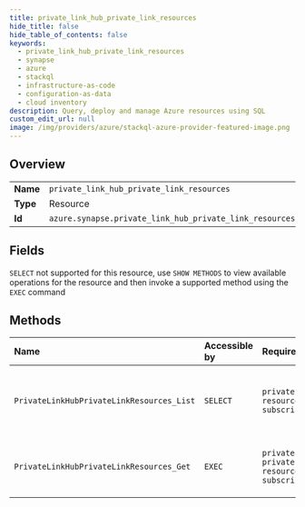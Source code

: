 ```yaml
---
title: private_link_hub_private_link_resources
hide_title: false
hide_table_of_contents: false
keywords:
  - private_link_hub_private_link_resources
  - synapse
  - azure    
  - stackql
  - infrastructure-as-code
  - configuration-as-data
  - cloud inventory
description: Query, deploy and manage Azure resources using SQL
custom_edit_url: null
image: /img/providers/azure/stackql-azure-provider-featured-image.png
---
```

  
    

## Overview
<table><tbody>
<tr><td><b>Name</b></td><td><code>private_link_hub_private_link_resources</code></td></tr>
<tr><td><b>Type</b></td><td>Resource</td></tr>
<tr><td><b>Id</b></td><td><code>azure.synapse.private_link_hub_private_link_resources</code></td></tr>
</tbody></table>

## Fields
`SELECT` not supported for this resource, use `SHOW METHODS` to view available operations for the resource and then invoke a supported method using the `EXEC` command  
## Methods
| Name | Accessible by | Required Params | Description |
|:-----|:--------------|:----------------|:------------|
| `PrivateLinkHubPrivateLinkResources_List` | `SELECT` | `privateLinkHubName, resourceGroupName, subscriptionId` | Get all private link resources for a private link hub |
| `PrivateLinkHubPrivateLinkResources_Get` | `EXEC` | `privateLinkHubName, privateLinkResourceName, resourceGroupName, subscriptionId` | Get private link resource in private link hub |
